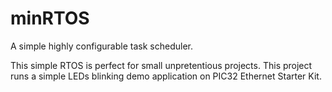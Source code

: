 # minRTOS
A simple highly configurable task scheduler.

This simple RTOS is perfect for small unpretentious projects. This project runs a simple LEDs blinking demo application on PIC32 Ethernet Starter Kit.
